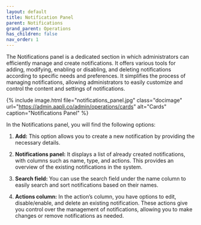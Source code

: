```yaml
---
layout: default
title: Notification Panel
parent: Notifications
grand_parent: Operations
has_children: false
nav_order: 1
---
```


The Notifications panel is a dedicated section in which administrators can efficiently manage and create notifications. It offers various tools for adding, modifying, enabling or disabling, and deleting notifications according to specific needs and preferences. It simplifies the process of managing notifications, allowing administrators to easily customize and control the content and settings of notifications.

{% include image.html file="notifications_panel.jpg" class="docimage" url="https://admin.aapli.co/admin/operations/cards" alt="Cards" caption="Notifications Panel" %}

In the Notifications panel, you will find the following options:
1. **Add:** This option allows you to create a new notification by providing the necessary details.

2. **Notifications panel:** It displays a list of already created notifications, with columns such as name, type, and actions. This provides an overview of the existing notifications in the system.

3. **Search field:** You can use the search field under the name column to easily search and sort notifications based on their names.

4. **Actions column:** In the action’s column, you have options to edit, disable/enable, and delete an existing notification. These actions give you control over the management of notifications, allowing you to make changes or remove notifications as needed.